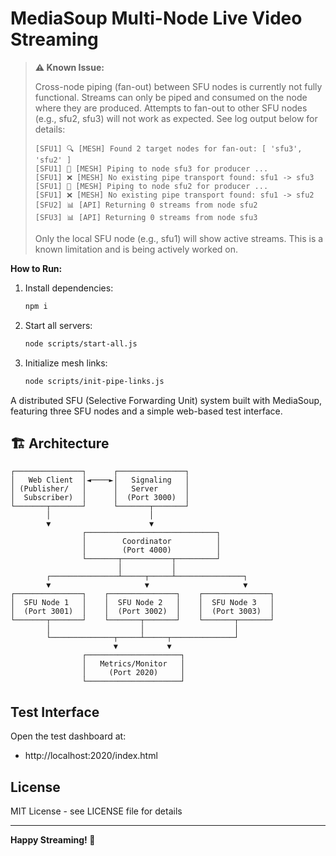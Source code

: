 # MediaSoup Multi-Node Live Video Streaming

> **⚠️ Known Issue:**
> 
> Cross-node piping (fan-out) between SFU nodes is currently not fully functional. Streams can only be piped and consumed on the node where they are produced. Attempts to fan-out to other SFU nodes (e.g., sfu2, sfu3) will not work as expected. See log output below for details:
>
> ```
> [SFU1] 🔍 [MESH] Found 2 target nodes for fan-out: [ 'sfu3', 'sfu2' ]
> [SFU1] 🔄 [MESH] Piping to node sfu3 for producer ...
> [SFU1] ❌ [MESH] No existing pipe transport found: sfu1 -> sfu3
> [SFU1] 🔄 [MESH] Piping to node sfu2 for producer ...
> [SFU1] ❌ [MESH] No existing pipe transport found: sfu1 -> sfu2
> [SFU2] 📊 [API] Returning 0 streams from node sfu2
> [SFU3] 📊 [API] Returning 0 streams from node sfu3
> ```
>
> Only the local SFU node (e.g., sfu1) will show active streams. This is a known limitation and is being actively worked on.

**How to Run:**

1. Install dependencies:
   ```bash
   npm i
   ```
2. Start all servers:
   ```bash
   node scripts/start-all.js
   ```
3. Initialize mesh links:
   ```bash
   node scripts/init-pipe-links.js
   ```

A distributed SFU (Selective Forwarding Unit) system built with MediaSoup, featuring three SFU nodes and a simple web-based test interface.

## 🏗️ Architecture

```
┌───────────────┐      ┌───────────────┐
│   Web Client  │◄────►│   Signaling   │
│ (Publisher/   │      │   Server      │
│  Subscriber)  │      │  (Port 3000)  │
└───────┬───────┘      └───────┬───────┘
        │                      │
        ▼                      ▼
                ┌─────────────────────────────┐
                │        Coordinator          │
                │        (Port 4000)          │
                └───────┬───────────┬─────────┘
                        │           │
        ┌───────────────┴─────┬─────┴───────────────┐
        ▼                     ▼                     ▼
┌───────────────┐    ┌───────────────┐    ┌───────────────┐
│  SFU Node 1   │    │  SFU Node 2   │    │  SFU Node 3   │
│  (Port 3001)  │    │  (Port 3002)  │    │  (Port 3003)  │
└───────┬───────┘    └───────┬───────┘    └───────┬───────┘
        │                    │                    │
        └──────────────┬─────┴─────┬──────────────┘
                       ▼           ▼
                ┌─────────────────────┐
                │   Metrics/Monitor   │
                │     (Port 2020)     │
                └─────────────────────┘
```

## Test Interface

Open the test dashboard at:

- http://localhost:2020/index.html

## License

MIT License - see LICENSE file for details

---

**Happy Streaming! 🎥**

